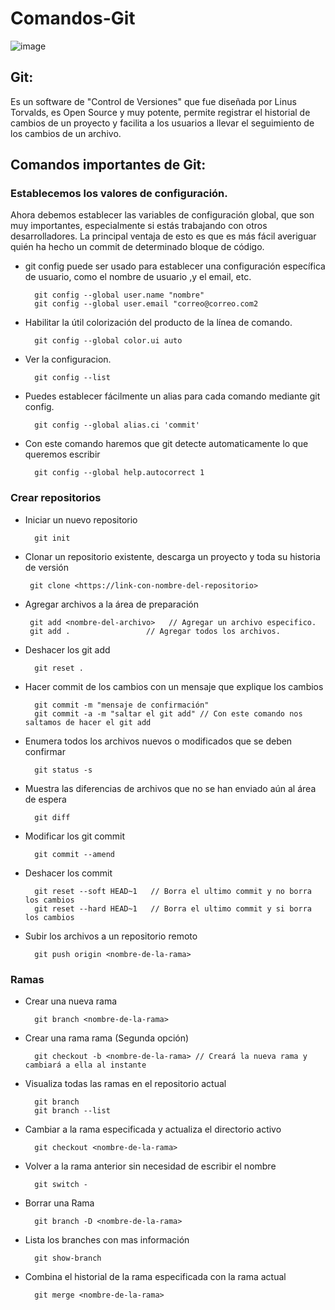 # Comandos-Git

![image](https://user-images.githubusercontent.com/78452543/226786216-e9aff967-dc1e-4308-b629-c4875babf707.png)

## Git:
Es un software de "Control de Versiones" que fue diseñada por Linus Torvalds, es Open Source y muy potente, permite registrar el historial de cambios de un proyecto y facilita a los usuarios a llevar el seguimiento de los cambios de un archivo.

## Comandos importantes de Git:

### Establecemos los valores de configuración.

Ahora debemos establecer las variables de configuración global, que son muy importantes, especialmente si estás trabajando con otros desarrolladores. La principal ventaja de esto es que es más fácil averiguar quién ha hecho un commit de determinado bloque de código.

- git config puede ser usado para establecer una configuración específica de usuario, como el nombre de usuario ,y el email, etc.
        
        git config --global user.name "nombre"
        git config --global user.email "correo@correo.com2
   
- Habilitar la útil colorización del producto de la línea de comando.

        git config --global color.ui auto

- Ver la configuracion.

        git config --list
       
- Puedes establecer fácilmente un alias para cada comando mediante git config.

        git config --global alias.ci 'commit'

- Con este comando haremos que git detecte automaticamente lo que queremos escribir

        git config --global help.autocorrect 1
        
### Crear repositorios

- Iniciar un nuevo repositorio

        git init
- Clonar un repositorio existente, descarga un proyecto y toda su historia de versión
       
       git clone <https://link-con-nombre-del-repositorio>

- Agregar archivos a la área de preparación
       
       git add <nombre-del-archivo>   // Agregar un archivo especifico.
       git add .                 // Agregar todos los archivos.

- Deshacer los git add

        git reset .
- Hacer commit de los cambios con un mensaje que explique los cambios
        
        git commit -m "mensaje de confirmación"
        git commit -a -m "saltar el git add" // Con este comando nos saltamos de hacer el git add 

- Enumera todos los archivos nuevos o modificados que se deben confirmar
        
        git status -s
- Muestra las diferencias de archivos que no se han enviado aún al área de espera

        git diff

- Modificar los git commit

        git commit --amend

- Deshacer los commit

        git reset --soft HEAD~1   // Borra el ultimo commit y no borra los cambios
        git reset --hard HEAD~1   // Borra el ultimo commit y si borra los cambios

- Subir los archivos a un repositorio remoto
        
        git push origin <nombre-de-la-rama>
        
### Ramas

- Crear una nueva rama

        git branch <nombre-de-la-rama>
- Crear una rama rama (Segunda opción)
        
        git checkout -b <nombre-de-la-rama> // Creará la nueva rama y cambiará a ella al instante

- Visualiza todas las ramas en el repositorio actual

        git branch
        git branch --list

- Cambiar a la rama especificada y actualiza el directorio activo
        
        git checkout <nombre-de-la-rama>

- Volver a la rama anterior sin necesidad de escribir el nombre
        
        git switch -

- Borrar una Rama
        
        git branch -D <nombre-de-la-rama>

- Lista los branches con mas información

        git show-branch

- Combina el historial de la rama especificada con la rama actual

        git merge <nombre-de-la-rama>
